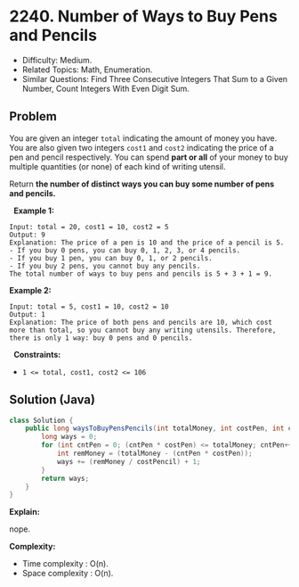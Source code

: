 # 2240. Number of Ways to Buy Pens and Pencils

- Difficulty: Medium.
- Related Topics: Math, Enumeration.
- Similar Questions: Find Three Consecutive Integers That Sum to a Given Number, Count Integers With Even Digit Sum.

## Problem

You are given an integer ```total``` indicating the amount of money you have. You are also given two integers ```cost1``` and ```cost2``` indicating the price of a pen and pencil respectively. You can spend **part or all** of your money to buy multiple quantities (or none) of each kind of writing utensil.

Return **the **number of distinct ways** you can buy some number of pens and pencils.**

 
**Example 1:**

```
Input: total = 20, cost1 = 10, cost2 = 5
Output: 9
Explanation: The price of a pen is 10 and the price of a pencil is 5.
- If you buy 0 pens, you can buy 0, 1, 2, 3, or 4 pencils.
- If you buy 1 pen, you can buy 0, 1, or 2 pencils.
- If you buy 2 pens, you cannot buy any pencils.
The total number of ways to buy pens and pencils is 5 + 3 + 1 = 9.
```

**Example 2:**

```
Input: total = 5, cost1 = 10, cost2 = 10
Output: 1
Explanation: The price of both pens and pencils are 10, which cost more than total, so you cannot buy any writing utensils. Therefore, there is only 1 way: buy 0 pens and 0 pencils.
```

 
**Constraints:**


	
- ```1 <= total, cost1, cost2 <= 106```



## Solution (Java)

```java
class Solution {
    public long waysToBuyPensPencils(int totalMoney, int costPen, int costPencil) {
        long ways = 0;
        for (int cntPen = 0; (cntPen * costPen) <= totalMoney; cntPen++) {
            int remMoney = (totalMoney - (cntPen * costPen));
            ways += (remMoney / costPencil) + 1;
        }
        return ways;
    }
}
```

**Explain:**

nope.

**Complexity:**

* Time complexity : O(n).
* Space complexity : O(n).
